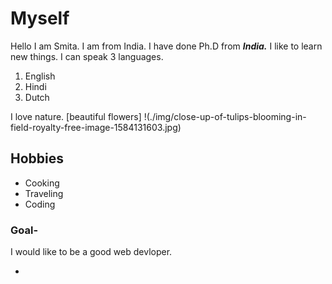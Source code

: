 # Myself

Hello I am Smita. I am from India.  I have done Ph.D from **_India._** I like to learn new things. I can speak 3
languages.

1. English
2. Hindi
3. Dutch

I love nature. [beautiful flowers] !(./img/close-up-of-tulips-blooming-in-field-royalty-free-image-1584131603.jpg)

## Hobbies

- Cooking
- Traveling
- Coding

### Goal-

I would like to be a good web devloper.


-
